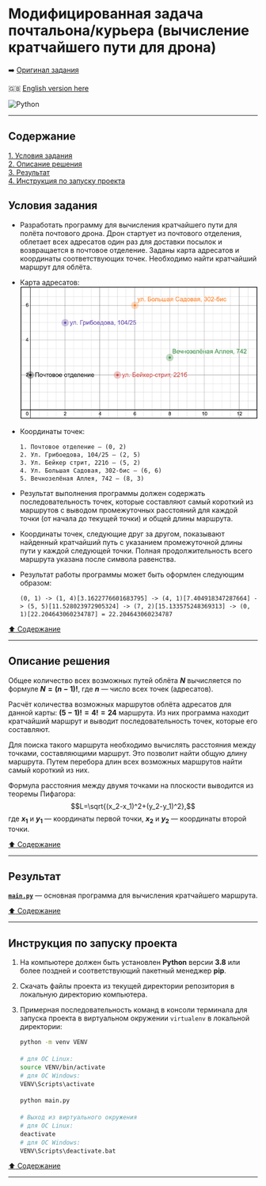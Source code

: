 # Модифицированная задача почтальона/курьера (вычисление кратчайшего пути для дрона) #

:arrow_right: [Оригинал задания](https://github.com/MNV/python-basics)

:gb: [English version here](README.md)

![Python](https://img.shields.io/badge/python-3670A0?style=plastic&logo=python&logoColor=ffdd54)

----

## Содержание ##

[1. Условия задания](#условия-задания)    
[2. Описание решения](#описание-решения)    
[3. Результат](#результат)    
[4. Инструкция по запуску проекта](#инструкция-по-запуску-проекта)    

## Условия задания ##

- Разработать программу для вычисления кратчайшего пути для полёта почтового
дрона. Дрон стартует из почтового отделения, облетает всех адресатов один раз
для доставки посылок и возвращается в почтовое отделение. Заданы карта адресатов
и координаты соответствующих точек. Необходимо найти кратчайший маршрут для
облёта.

- Карта адресатов:    
![Карта адресов](ADDS/addresses_map.png)

- Координаты точек:

    ```text
    1. Почтовое отделение – (0, 2)
    2. Ул. Грибоедова, 104/25 – (2, 5)
    3. Ул. Бейкер стрит, 221б – (5, 2)
    4. Ул. Большая Садовая, 302-бис – (6, 6)
    5. Вечнозелёная Аллея, 742 – (8, 3)
    ```

- Результат выполнения программы должен содержать последовательность точек,
которые составляют самый короткий из маршрутов с выводом промежуточных
расстояний для каждой точки (от начала до текущей точки) и общей длины маршрута.

- Координаты точек, следующие друг за другом, показывают найденный кратчайший
путь с указанием промежуточной длины пути у каждой следующей точки. Полная
продолжительность всего маршрута указана после символа равенства.

- Результат работы программы может быть оформлен следующим образом:

    ```text
    (0, 1) -> (1, 4)[3.1622776601683795] -> (4, 1)[7.404918347287664] -> (5, 5)[11.528023972905324] -> (7, 2)[15.133575248369313] -> (0, 1)[22.204643060234787] = 22.204643060234787
    ```

[:arrow_up: Содержание](#содержание)

----

## Описание решения ##

Общее количество всех возможных путей облёта **$N$** вычисляется по формуле
**$N=(n-1)!$**, где **$n$**&nbsp;&mdash; число всех точек (адресатов).

Расчёт количества возможных маршрутов облёта адресатов для данной карты:
**$(5-1)! = 4! = 24$** маршрута. Из них программа находит кратчайший маршрут и
выводит последовательность точек, которые его составляют.

Для поиска такого маршрута необходимо вычислять расстояния между точками,
составляющими маршрут. Это позволит найти общую длину маршрута. Путем перебора
длин всех возможных маршрутов найти самый короткий из них.

Формула расстояния между двумя точками на плоскости выводится из теоремы
Пифагора: $$L=\sqrt{(x_2-x_1)^2+(y_2-y_1)^2},$$
где **$x_1$** и **$y_1$**&nbsp;&mdash; координаты первой точки,
**$x_2$** и **$y_2$**&nbsp;&mdash; координаты второй точки.

[:arrow_up: Содержание](#содержание)

----

## Результат ##

[**`main.py`**](main.py)&nbsp;&mdash; основная программа для вычисления
кратчайшего маршрута.

[:arrow_up: Содержание](#содержание)

----

## Инструкция по запуску проекта ##

1. На компьютере должен быть установлен **Python** версии **3.8** или более
поздней и соответствующий пакетный менеджер **pip**.
2. Скачать файлы проекта из текущей директории репозитория в локальную
директорию компьютера.
3. Примерная последовательность команд в консоли терминала для запуска проекта
в виртуальном окружении `virtualenv` в локальной директории:

    ```bash
    python -m venv VENV

    # для ОС Linux:
    source VENV/bin/activate
    # для ОС Windows:
    VENV\Scripts\activate

    python main.py

    # Выход из виртуального окружения
    # для ОС Linux:
    deactivate
    # для ОС Windows:
    VENV\Scripts\deactivate.bat
    ```

[:arrow_up: Содержание](#содержание)

----
